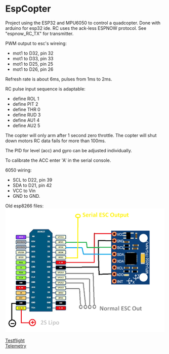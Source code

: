 # EspCopter

Project using the ESP32 and MPU6050 to control a quadcopter. Done with arduino for esp32 ide. RC uses the ack-less ESPNOW protocol. See "espnow_RC_TX" for transmitter.

PWM output to esc's wireing:

* mot1 to D32, pin 32
* mot1 to D33, pin 33
* mot1 to D25, pin 25
* mot1 to D26, pin 26 

Refresh rate is about 6ms, pulses from 1ms to 2ms.

RC pulse input sequence is adaptable: 

* define ROL 1
* define PIT 2
* define THR 0
* define RUD 3
* define AU1 4
* define AU2 5

The copter will only arm after 1 second zero throttle. The copter will shut down motors RC data fails for more than 100ms.

The PID for level (acc) and gyro can be adjusted individually.  

To calibrate the ACC enter 'A' in the serial console.

6050 wiring: 

* SCL to D22, pin 39 
* SDA to D21, pin 42 
* VCC to Vin 
* GND to GND.
 
Old esp8266 files:
![wiring.png](Wiring.png "Wiring")

[Testflight](https://youtu.be/OhVVPzNwx6M)   
[Telemetry](https://youtu.be/0AWHVxgIqno)   

